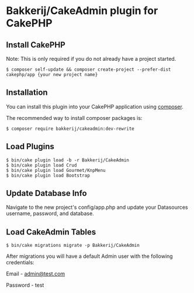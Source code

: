 # Bakkerij/CakeAdmin plugin for CakePHP

## Install CakePHP

Note: This is only required if you do not already have a project started.

```
$ composer self-update && composer create-project --prefer-dist cakephp/app {your new project name}
```

## Installation

You can install this plugin into your CakePHP application using [composer](http://getcomposer.org).

The recommended way to install composer packages is:

```
$ composer require bakkerij/cakeadmin:dev-rewrite
```

## Load Plugins

```
$ bin/cake plugin load -b -r Bakkerij/CakeAdmin
$ bin/cake plugin load Crud
$ bin/cake plugin load Gourmet/KnpMenu
$ bin/cake plugin load Bootstrap

```

## Update Database Info

Navigate to the new project's config/app.php and update your Datasources username, password, and database.

## Load CakeAdmin Tables

```
$ bin/cake migrations migrate -p Bakkerij/CakeAdmin
```

After migrations you will have a default Admin user with the following credentials:

Email - admin@test.com

Password - test

